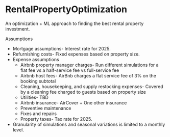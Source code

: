 # RentalPropertyOptimization
An optimization + ML approach to finding the best rental property investment.

Assumptions
- Mortgage assumptions- Interest rate for 2025.
- Refurnishing costs- Fixed expenses based on property size.
- Expense assumptions
  - Airbnb property manager charges- Run different simulations for a flat fee vs a half-service fee vs full-service fee
  - Airbnb host fees- AirBnb charges a flat service fee of 3% on the booking subtotal
  - Cleaning, housekeeping, and supply restocking expenses- Covered by a cleaning fee charged to guests based on property size
  - Utilities- TBD
  - Airbnb insurance- AirCover + One other insurance
  - Preventive maintenance
  - Fixes and repairs
  - Property taxes- Tax rate for 2025.
- Granularity of simulations and seasonal variations is limited to a monthly level.

